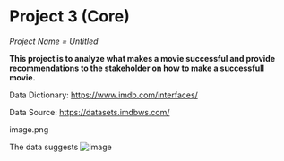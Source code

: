 # Project 3 (Core)

*Project Name = Untitled*
 
**This project is to analyze what makes a movie successful and provide recommendations to the stakeholder on how to make a successfull movie.**

Data Dictionary: https://www.imdb.com/interfaces/

Data Source: https://datasets.imdbws.com/

image.png


The data suggests 
![image](https://user-images.githubusercontent.com/114834926/217401347-a627f6d0-e0f1-4578-916a-e371bd1d4531.png)

